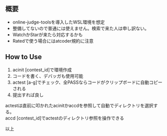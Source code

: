 ## 概要
- online-judge-toolsを導入したWSL環境を想定
- 整備してないので普通には使えません。検索で来た人は申し訳ない。
- WatchかStarが来たら対応するかも
- Ratedで使う場合にはatcoder規約に注意

## How to Use
1. acinit [contest_id]で環境作成
1. コードを書く、デバッガも使用可能
1. actest [a-g]でチェック、全PASSならコードがクリップボードに自動コピーされる
1. 提出すれば良し

actestは直前に叩かれたacinitかaccdを参照して自動でディレクトリを選択する。  
accd [contest_id]でactestのディレクトリ参照を操作できる

以上